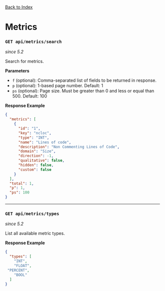 [Back to Index](index.md)

# Metrics

### `GET api/metrics/search`
*since 5.2*

Search for metrics.

**Parameters**
- `f` (optional): Comma-separated list of fields to be returned in response.
- `p` (optional): 1-based page number. Default: 1
- `ps` (optional): Page size. Must be greater than 0 and less or equal than 500. Default: 100

**Response Example**
```json
{
  "metrics": [
    {
      "id": "1",
      "key": "ncloc",
      "type": "INT",
      "name": "Lines of code",
      "description": "Non Commenting Lines of Code",
      "domain": "Size",
      "direction": -1,
      "qualitative": false,
      "hidden": false,
      "custom": false
    }
  ],
  "total": 1,
  "p": 1,
  "ps": 100
}
```

---

### `GET api/metrics/types`
*since 5.2*

List all available metric types.

**Response Example**
```json
{
  "types": [
    "INT",
    "FLOAT",
 "PERCENT",
    "BOOL"
  ]
}
```
